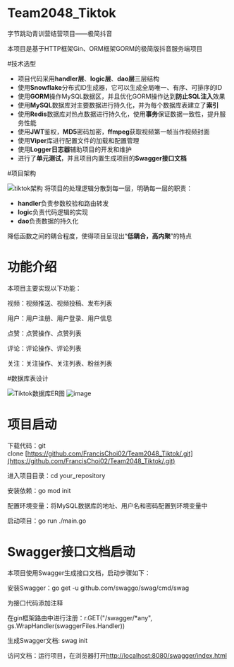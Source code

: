 # Team2048_Tiktok
字节跳动青训营结营项目——极简抖音

本项目是基于HTTP框架Gin、ORM框架GORM的极简版抖音服务端项目

#技术选型
- 项目代码采用**handler层**、**logic层**、**dao层**三层结构
- 使用**Snowflake**分布式ID生成器，它可以生成全局唯一、有序、可排序的ID
- 使用**GORM**操作MySQL数据区，并且优化GORM操作达到**防止SQL注入**效果
- 使用**MySQL**数据库对主要数据进行持久化，并为每个数据库表建立了**索引**
- 使用**Redis**数据库对热点数据进行持久化，使用**事务**保证数据一致性，提升服务性能
- 使用**JWT**鉴权，**MD5**密码加密，**ffmpeg**获取视频第一帧当作视频封面
- 使用**Viper**库进行配置文件的加载和配置管理
- 使用**Logger日志器**辅助项目的开发和维护
- 进行了**单元测试**，并且项目内置生成项目的**Swagger接口文档**


#项目架构

![tiktok架构](https://user-images.githubusercontent.com/114276877/221083731-158a8876-d2c6-4d7e-af2a-1faa87921296.png)
将项目的处理逻辑分散到每一层，明确每一层的职责：

- **handler**负责参数校验和路由转发
- **logic**负责代码逻辑的实现
- **dao**负责数据的持久化

降低函数之间的耦合程度，使得项目呈现出“**低耦合，高内聚**”的特点


# 功能介绍

本项目主要实现以下功能：

视频：视频推送、视频投稿、发布列表

用户：用户注册、用户登录、用户信息

点赞：点赞操作、点赞列表

评论：评论操作、评论列表

关注：关注操作、关注列表、粉丝列表



#数据库表设计

![Tiktok数据库ER图](https://user-images.githubusercontent.com/114276877/221083992-43e518c1-c5d1-4821-b42f-e1a6937f0e33.png)
![image](https://user-images.githubusercontent.com/114276877/221084025-92101067-f6b3-4a46-b238-12ba67c2a7b3.png)

# 项目启动

下载代码：git clone [https://github.com/FrancisChoi02/Team2048_Tiktok/.git](https://github.com/FrancisChoi02/Team2048_Tiktok/.git)

进入项目目录：cd your_repository

安装依赖：go mod init

配置环境变量：将MySQL数据库的地址、用户名和密码配置到环境变量中

启动项目：go run ./main.go

# Swagger接口文档启动

本项目使用Swagger生成接口文档，启动步骤如下：

安装Swagger：go get -u github.com/swaggo/swag/cmd/swag

为接口代码添加注释

在gin框架路由中进行注册：r.GET("/swagger/*any", gs.WrapHandler(swaggerFiles.Handler))

生成Swagger文档: swag init

访问文档：运行项目，在浏览器打开[http://localhost:8080/swagger/index.html](http://localhost:8080/swagger/index.html)
